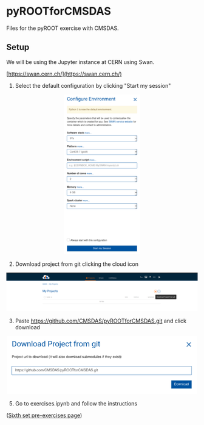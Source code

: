 # pyROOTforCMSDAS
Files for the pyROOT exercise with CMSDAS.

## Setup

We will be using the Jupyter instance at CERN using Swan.

[https://swan.cern.ch/](https://swan.cern.ch/)

1. Select the default configuration by clicking "Start my session"
<p align="center">
  <img src="pictures/default.png" width="200"/>
</p>

2. Download project from git clicking the cloud icon
<p align="center">
  <img src="pictures/cloud.png" width="700"/>
</p>

3. Paste https://github.com/CMSDAS/pyROOTforCMSDAS.git and click download
<p align="center">
  <img src="pictures/git.png" width="500"/>
</p>

5. Go to exercises.ipynb and follow the instructions

([Sixth set pre-exercises page](https://cern-cms-das-2023.github.io/cms-das-pre-exercises/06-CMSDataAnalysisSchoolPreExerciseSixthSet/index.html))
